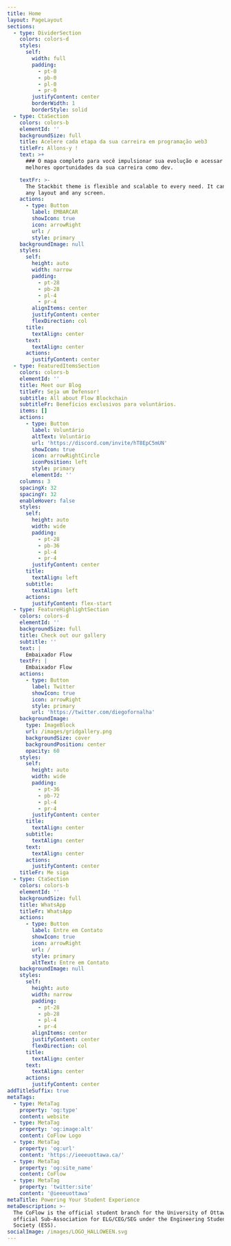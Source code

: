 ```yaml
---
title: Home
layout: PageLayout
sections:
  - type: DividerSection
    colors: colors-d
    styles:
      self:
        width: full
        padding:
          - pt-0
          - pb-0
          - pl-0
          - pr-0
        justifyContent: center
        borderWidth: 1
        borderStyle: solid
  - type: CtaSection
    colors: colors-b
    elementId: ''
    backgroundSize: full
    title: Acelere cada etapa da sua carreira em programação web3
    titleFr: Allons-y !
    text: >+
      ### O mapa completo para você impulsionar sua evolução e acessar as
      melhores oportunidades da sua carreira como dev.

    textFr: >-
      The Stackbit theme is flexible and scalable to every need. It can manage
      any layout and any screen.
    actions:
      - type: Button
        label: EMBARCAR
        showIcon: true
        icon: arrowRight
        url: /
        style: primary
    backgroundImage: null
    styles:
      self:
        height: auto
        width: narrow
        padding:
          - pt-28
          - pb-28
          - pl-4
          - pr-4
        alignItems: center
        justifyContent: center
        flexDirection: col
      title:
        textAlign: center
      text:
        textAlign: center
      actions:
        justifyContent: center
  - type: FeaturedItemsSection
    colors: colors-b
    elementId: ''
    title: Meet our Blog
    titleFr: Seja um Defensor!
    subtitle: All about Flow Blockchain
    subtitleFr: Benefícios exclusivos para voluntários.
    items: []
    actions:
      - type: Button
        label: Voluntário
        altText: Voluntário
        url: 'https://discord.com/invite/hT8EpC5mUN'
        showIcon: true
        icon: arrowRightCircle
        iconPosition: left
        style: primary
        elementId: ''
    columns: 3
    spacingX: 32
    spacingY: 32
    enableHover: false
    styles:
      self:
        height: auto
        width: wide
        padding:
          - pt-28
          - pb-36
          - pl-4
          - pr-4
        justifyContent: center
      title:
        textAlign: left
      subtitle:
        textAlign: left
      actions:
        justifyContent: flex-start
  - type: FeatureHighlightSection
    colors: colors-d
    elementId: ''
    backgroundSize: full
    title: Check out our gallery
    subtitle: ''
    text: |
      Embaixador Flow
    textFr: |
      Embaixador Flow
    actions:
      - type: Button
        label: Twitter
        showIcon: true
        icon: arrowRight
        style: primary
        url: 'https://twitter.com/diegofornalha'
    backgroundImage:
      type: ImageBlock
      url: /images/gridgallery.png
      backgroundSize: cover
      backgroundPosition: center
      opacity: 60
    styles:
      self:
        height: auto
        width: wide
        padding:
          - pt-36
          - pb-72
          - pl-4
          - pr-4
        justifyContent: center
      title:
        textAlign: center
      subtitle:
        textAlign: center
      text:
        textAlign: center
      actions:
        justifyContent: center
    titleFr: Me siga
  - type: CtaSection
    colors: colors-b
    elementId: ''
    backgroundSize: full
    title: WhatsApp
    titleFr: WhatsApp
    actions:
      - type: Button
        label: Entre em Contato
        showIcon: true
        icon: arrowRight
        url: /
        style: primary
        altText: Entre em Contato
    backgroundImage: null
    styles:
      self:
        height: auto
        width: narrow
        padding:
          - pt-28
          - pb-28
          - pl-4
          - pr-4
        alignItems: center
        justifyContent: center
        flexDirection: col
      title:
        textAlign: center
      text:
        textAlign: center
      actions:
        justifyContent: center
addTitleSuffix: true
metaTags:
  - type: MetaTag
    property: 'og:type'
    content: website
  - type: MetaTag
    property: 'og:image:alt'
    content: CoFlow Logo
  - type: MetaTag
    property: 'og:url'
    content: 'https://ieeeuottawa.ca/'
  - type: MetaTag
    property: 'og:site_name'
    content: CoFlow
  - type: MetaTag
    property: 'twitter:site'
    content: '@ieeeuottawa'
metaTitle: Powering Your Student Experience
metaDescription: >-
  The CoFlow is the official student branch for the University of Ottawa and the
  official Sub-Association for ELG/CEG/SEG under the Engineering Students
  Society (ESS).
socialImage: /images/LOGO_HALLOWEEN.svg
---
```

